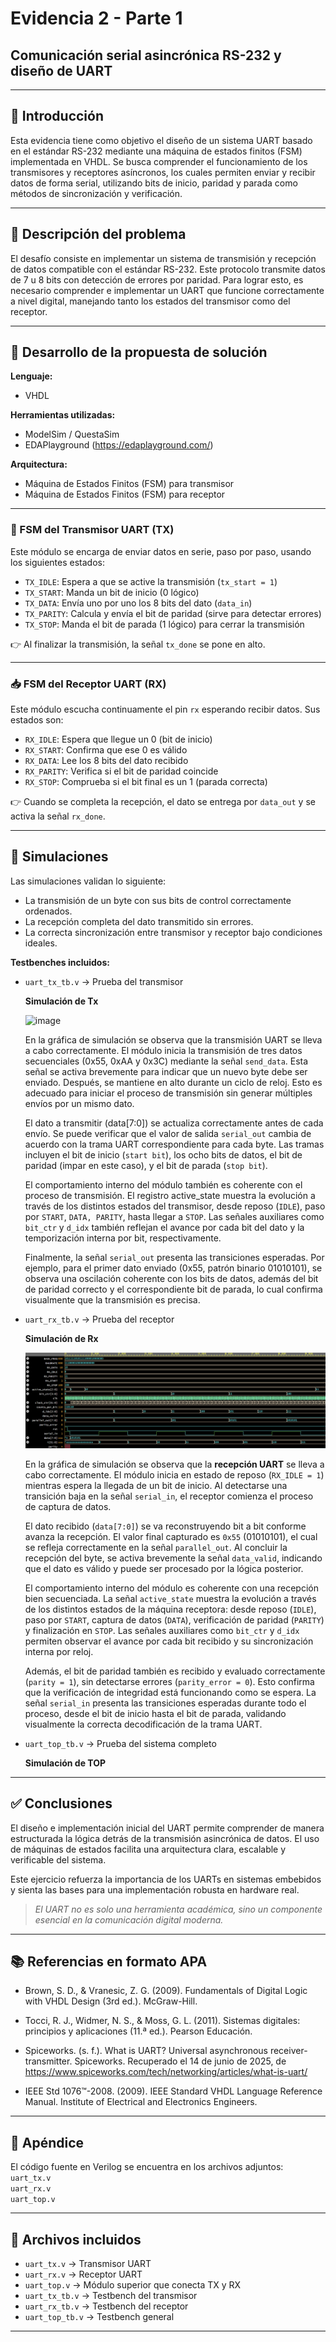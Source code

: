 # Evidencia 2 - Parte 1  
## Comunicación serial asincrónica RS-232 y diseño de UART

---

## 📘 Introducción

Esta evidencia tiene como objetivo el diseño de un sistema UART basado en el estándar RS-232 mediante una máquina de estados finitos (FSM) implementada en VHDL. Se busca comprender el funcionamiento de los transmisores y receptores asíncronos, los cuales permiten enviar y recibir datos de forma serial, utilizando bits de inicio, paridad y parada como métodos de sincronización y verificación.

---

## 📌 Descripción del problema

El desafío consiste en implementar un sistema de transmisión y recepción de datos compatible con el estándar RS-232. Este protocolo transmite datos de 7 u 8 bits con detección de errores por paridad. Para lograr esto, es necesario comprender e implementar un UART que funcione correctamente a nivel digital, manejando tanto los estados del transmisor como del receptor.

---

## 🧠 Desarrollo de la propuesta de solución

**Lenguaje:**  
- VHDL  

**Herramientas utilizadas:**  
- ModelSim / QuestaSim  
- EDAPlayground (https://edaplayground.com/)  

**Arquitectura:**  
- Máquina de Estados Finitos (FSM) para transmisor  
- Máquina de Estados Finitos (FSM) para receptor  

---

### 🚀 FSM del Transmisor UART (TX)

Este módulo se encarga de enviar datos en serie, paso por paso, usando los siguientes estados:

- `TX_IDLE`: Espera a que se active la transmisión (`tx_start = 1`)
- `TX_START`: Manda un bit de inicio (0 lógico)
- `TX_DATA`: Envía uno por uno los 8 bits del dato (`data_in`)
- `TX_PARITY`: Calcula y envía el bit de paridad (sirve para detectar errores)
- `TX_STOP`: Manda el bit de parada (1 lógico) para cerrar la transmisión

👉 Al finalizar la transmisión, la señal `tx_done` se pone en alto.

---

### 📥 FSM del Receptor UART (RX)

Este módulo escucha continuamente el pin `rx` esperando recibir datos. Sus estados son:

- `RX_IDLE`: Espera que llegue un 0 (bit de inicio)
- `RX_START`: Confirma que ese 0 es válido
- `RX_DATA`: Lee los 8 bits del dato recibido
- `RX_PARITY`: Verifica si el bit de paridad coincide
- `RX_STOP`: Comprueba si el bit final es un 1 (parada correcta)

👉 Cuando se completa la recepción, el dato se entrega por `data_out` y se activa la señal `rx_done`.

---

## 🧪 Simulaciones

Las simulaciones validan lo siguiente:

- La transmisión de un byte con sus bits de control correctamente ordenados.
- La recepción completa del dato transmitido sin errores.
- La correcta sincronización entre transmisor y receptor bajo condiciones ideales.

**Testbenches incluidos:**

- `uart_tx_tb.v` → Prueba del transmisor
  
  **Simulación de Tx**
  
  ![image](https://github.com/user-attachments/assets/79be2c47-d6be-4b37-a01b-1556a0d7bfd2)

  En la gráfica de simulación se observa que la transmisión UART se lleva a cabo correctamente. El módulo inicia la transmisión de tres datos secuenciales (0x55, 0xAA y 0x3C) mediante la señal `send_data`. Esta señal se activa brevemente para indicar que un nuevo byte debe ser enviado. Después, se mantiene en alto durante un ciclo de reloj. Esto es adecuado para iniciar el proceso de transmisión sin generar múltiples envíos por un mismo dato.
  
  El dato a transmitir (data[7:0]) se actualiza correctamente antes de cada envío. Se puede verificar que el valor de salida `serial_out` cambia de acuerdo con la trama UART correspondiente para cada byte. Las tramas incluyen el bit de inicio (`start bit`), los ocho bits de datos, el bit de paridad (impar en este caso), y el bit de parada (`stop bit`).

  El comportamiento interno del módulo también es coherente con el proceso de transmisión. El registro active_state muestra la evolución a través de los distintos estados del transmisor, desde reposo (`IDLE`), paso por `START`, `DATA, PARITY`, hasta llegar a `STOP`. Las señales auxiliares como `bit_ctr` y `d_idx` también reflejan el avance por cada bit del dato y la temporización interna por bit, respectivamente.

  Finalmente, la señal `serial_out` presenta las transiciones esperadas. Por ejemplo, para el primer dato enviado (0x55, patrón binario 01010101), se observa una oscilación coherente con los bits de datos, además del bit de paridad correcto y el correspondiente bit de parada, lo cual confirma visualmente que la transmisión es precisa.

- `uart_rx_tb.v` → Prueba del receptor  

   **Simulación de Rx**

   ![alt text](uart_rx_tb.png)

   En la gráfica de simulación se observa que la **recepción UART** se lleva a cabo correctamente. El módulo inicia en estado de reposo (`RX_IDLE = 1`) mientras espera la llegada de un bit de inicio. Al detectarse una transición baja en la señal `serial_in`, el receptor comienza el proceso de captura de datos.

   El dato recibido (`data[7:0]`) se va reconstruyendo bit a bit conforme avanza la recepción. El valor final capturado es `0x55` (01010101), el cual se refleja correctamente en la señal `parallel_out`. Al concluir la recepción del byte, se activa brevemente la señal `data_valid`, indicando que el dato es válido y puede ser procesado por la lógica posterior.

   El comportamiento interno del módulo es coherente con una recepción bien secuenciada. La señal `active_state` muestra la evolución a través de los distintos estados de la máquina receptora: desde reposo (`IDLE`), paso por `START`, captura de datos (`DATA`), verificación de paridad (`PARITY`) y finalización en `STOP`. Las señales auxiliares como `bit_ctr` y `d_idx` permiten observar el avance por cada bit recibido y su sincronización interna por reloj.

   Además, el bit de paridad también es recibido y evaluado correctamente (`parity = 1`), sin detectarse errores (`parity_error = 0`). Esto confirma que la verificación de integridad está funcionando como se espera. La señal `serial_in` presenta las transiciones esperadas durante todo el proceso, desde el bit de inicio hasta el bit de parada, validando visualmente la correcta decodificación de la trama UART.

- `uart_top_tb.v` → Prueba del sistema completo

   **Simulación de TOP**

---

## ✅ Conclusiones

El diseño e implementación inicial del UART permite comprender de manera estructurada la lógica detrás de la transmisión asincrónica de datos. El uso de máquinas de estados facilita una arquitectura clara, escalable y verificable del sistema.

Este ejercicio refuerza la importancia de los UARTs en sistemas embebidos y sienta las bases para una implementación robusta en hardware real.

> *El UART no es solo una herramienta académica, sino un componente esencial en la comunicación digital moderna.*

---

## 📚 Referencias en formato APA

* Brown, S. D., & Vranesic, Z. G. (2009). Fundamentals of Digital Logic with VHDL Design (3rd ed.). McGraw-Hill.

* Tocci, R. J., Widmer, N. S., & Moss, G. L. (2011). Sistemas digitales: principios y aplicaciones (11.ª ed.). Pearson Educación.

* Spiceworks. (s. f.). What is UART? Universal asynchronous receiver-transmitter. Spiceworks. Recuperado el 14 de junio de 2025, de https://www.spiceworks.com/tech/networking/articles/what-is-uart/ 

* IEEE Std 1076™-2008. (2009). IEEE Standard VHDL Language Reference Manual. Institute of Electrical and Electronics Engineers.

---

## 📎 Apéndice

El código fuente en Verilog se encuentra en los archivos adjuntos:  
`uart_tx.v`  
`uart_rx.v` </br>
`uart_top.v`

---

## 📂 Archivos incluidos

- `uart_tx.v` → Transmisor UART  
- `uart_rx.v` → Receptor UART  
- `uart_top.v` → Módulo superior que conecta TX y RX  
- `uart_tx_tb.v` → Testbench del transmisor  
- `uart_rx_tb.v` → Testbench del receptor  
- `uart_top_tb.v` → Testbench general

---

